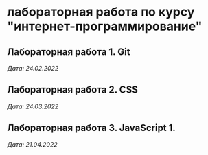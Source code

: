 # лабораторная работа по курсу "интернет-программирование"


## Лабораторная работа 1. Git


*Дата: 24.02.2022*

## Лабораторная работа 2. CSS

*Дата: 24.03.2022*

## Лабораторная работа 3. JavaScript 1. 

*Дата: 21.04.2022*